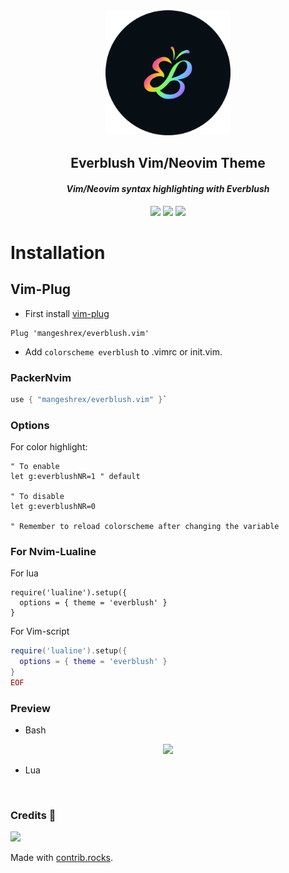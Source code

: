 <div align="center">
<img  src="https://raw.githubusercontent.com/Everblush/assets/main/logo.png" height="200px" width="200px" alt="logo">
</div> 

<h2 align="center">Everblush Vim/Neovim Theme</h2>

<p>
<h4 align="center"> <i>Vim/Neovim syntax highlighting with Everblush</i> </h4>
</p> 

<p align="center"> 
<img src="https://img.shields.io/github/issues/Mangeshrex/everblush.vim?color=67b0e8&labelColor=1e2528&style=for-the-badge">
<img src="https://img.shields.io/static/v1?label=license&message=MIT&color=8ccf7e&labelColor=1e2528&style=for-the-badge">
<img src="https://img.shields.io/github/forks/Everblush/everblush.vim?color=e74c4c&labelColor=1e2528&style=for-the-badge"> 
</p>

# Installation

## Vim-Plug
- First install <a href="https://github.com/junegunn/vim-plug">vim-plug</a>
```vimscript
Plug 'mangeshrex/everblush.vim'
```
- Add ```colorscheme everblush``` to .vimrc or init.vim.

### PackerNvim
```lua
use { "mangeshrex/everblush.vim" }`
```

### Options
For color highlight:
```vimscript
" To enable
let g:everblushNR=1 " default

" To disable
let g:everblushNR=0

" Remember to reload colorscheme after changing the variable
```

### For Nvim-Lualine 
For lua 

```
require('lualine').setup({
  options = { theme = 'everblush' }
}
```

For Vim-script 
```lua << EOF
require('lualine').setup({
  options = { theme = 'everblush' }
}
EOF
```

### Preview

- Bash 
<p align="center"> 
  <img src="https://raw.githubusercontent.com/Mangeshrex/everblush.vim/main/assets/everblush-bash.png"> 
</p> 

- Lua 
<p align="center"> 
  <img src=""https://raw.githubusercontent.com/Everblush/assets/main/vim/everblush-lua.png"">
</p> 

### Credits 💝
<a href="https://github.com/Everblush/everblush.vim/graphs/contributors">
  <img src="https://contrib.rocks/image?repo=Everblush/everblush.vim" />
</a>

Made with [contrib.rocks](https://contrib.rocks).
